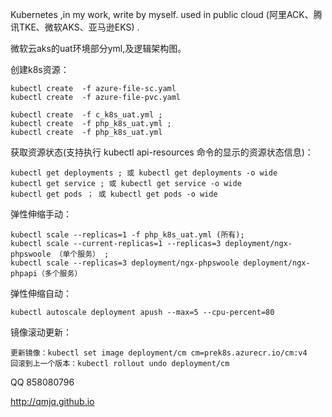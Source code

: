 Kubernetes ,in my work, write by myself. used in public cloud (阿里ACK、腾讯TKE、微软AKS、亚马逊EKS) .

微软云aks的uat环境部分yml,及逻辑架构图。 


创建k8s资源：

	kubectl create  -f azure-file-sc.yaml
	kubectl create  -f azure-file-pvc.yaml
	
	kubectl create  -f c_k8s_uat.yml ;
	kubectl create  -f php_k8s_uat.yml ;  
	kubectl create  -f php_k8s_uat.yml
	
获取资源状态(支持执行 kubectl api-resources 命令的显示的资源状态信息)：

	kubectl get deployments ; 或 kubectl get deployments -o wide
	kubectl get service ; 或 kubectl get service -o wide
	kubectl get pods ； 或 kubectl get pods -o wide
	
弹性伸缩手动：

	kubectl scale --replicas=1 -f php_k8s_uat.yml (所有); 
 	kubectl scale --current-replicas=1 --replicas=3 deployment/ngx-phpswoole （单个服务） ;
	kubectl scale --replicas=3 deployment/ngx-phpswoole deployment/ngx-phpapi（多个服务）
	
弹性伸缩自动：

	kubectl autoscale deployment apush --max=5 --cpu-percent=80
 
镜像滚动更新：

	更新镜像：kubectl set image deployment/cm cm=prek8s.azurecr.io/cm:v4
	回滚到上一个版本：kubectl rollout undo deployment/cm
	

QQ 858080796

http://qmjq.github.io
